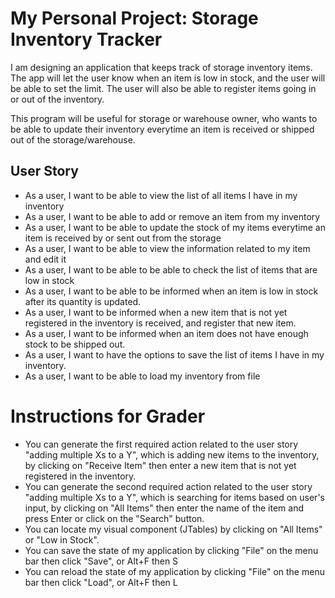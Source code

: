 # My Personal Project: Storage Inventory Tracker

I am designing an application that keeps track of storage inventory items. The app will let the user know when an item 
is low in stock, and the user will be able to set the limit. The user will also be able to register items going in 
or out of the inventory.

This program will be useful for storage or warehouse owner, who wants to be able to update their inventory everytime
an item is received or shipped out of the storage/warehouse.

## User Story
-  As a user, I want to be able to view the list of all items I have in my inventory
-  As a user, I want to be able to add or remove an item from my inventory
-  As a user, I want to be able to update the stock of my items everytime an item is received by or sent out from the 
     storage
-  As a user, I want to be able to view the information related to my item and edit it
-  As a user, I want to be able to be able to check the list of items that are low in stock
-  As a user, I want to be able to be informed when an item is low in stock after its quantity is updated.
-  As a user, I want to be informed when a new item that is not yet registered in the inventory is received, and 
     register that new item.
-  As a user, I want to be informed when an item does not have enough stock to be shipped out.
-  As a user, I want to have the options to save the list of items I have in my inventory.
-  As a user, I want to be able to load my inventory from file

# Instructions for Grader
- You can generate the first required action related to the user story "adding multiple Xs to a Y", which is adding
    new items to the inventory, by clicking on "Receive Item" then enter a new item that is not yet registered in the 
    inventory.
- You can generate the second required action related to the user story "adding multiple Xs to a Y", which is searching
    for items based on user's input, by clicking on "All Items" then enter the name of the item and press Enter or click
    on the "Search" button.
- You can locate my visual component (JTables) by clicking on "All Items" or "Low in Stock".
- You can save the state of my application by clicking "File" on the menu bar then click "Save", or Alt+F then S
- You can reload the state of my application by clicking "File" on the menu bar then click "Load", or Alt+F then L